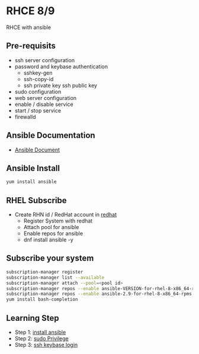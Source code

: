 # RHCE 8/9
RHCE with ansible 

## Pre-requisits    
-   ssh server configuration 
-   password and keybase authentication 
    -   sshkey-gen
    -   ssh-copy-id
    -   ssh private key ssh public key 
-   sudo configuration 
-   web server configuration 
-   enable / disable service 
-   start / stop service 
-   firewalld    
## Ansible Documentation 
-   [Ansible Document](https://docs.ansible.com/)

## Ansible Install 
```sh
yum install ansible 
```
## RHEL Subscribe

-   Create RHN id / RedHat account in [redhat](https://www.redhat.com/)
    -   Register System with redhat
    -   Attach pool for ansible
    -   Enable repos for ansible
    -    dnf install ansible -y

## Subscribe your system
```sh
subscription-manager register
subscription-manager list --available
subscription-manager attach --pool=<pool id>
subscription-manager repos --enable ansible-VERSION-for-rhel-8-x86_64-rpms
subscription-manager repos --enable ansible-2.9-for-rhel-8-x86_64-rpms
yum install bash-completion
```
## Learning Step 

-   Step 1: [install ansible](https://github.com/oralinnet/RHCE/blob/main/install_ansible/install.md)
-   Step 2: [sudo Privilege](https://github.com/oralinnet/RHCE/blob/main/sudo_privilege/sudo.md)
-   Step 3: [ssh keybase login](https://github.com/oralinnet/RHCE/blob/main/ssh/ssh_server.md)
